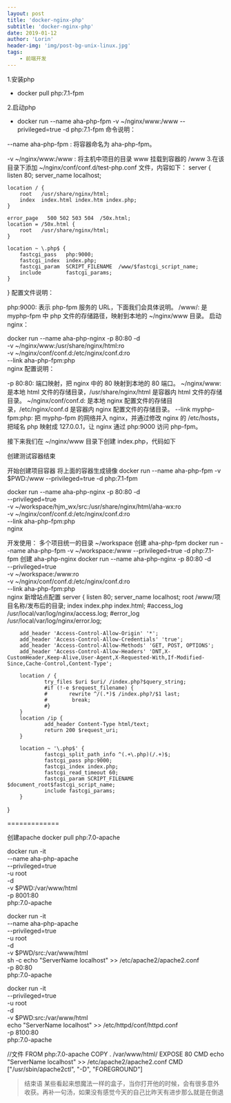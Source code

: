 ```yaml
---
layout: post
title: 'docker-nginx-php'
subtitle: 'docker-nginx-php'
date: 2019-01-12
author: 'Lorin'
header-img: 'img/post-bg-unix-linux.jpg'
tags:
    - 前端开发
---
```


>  
1.安装php
- docker pull php:7.1-fpm

2.启动php
- docker run --name  aha-php-fpm -v ~/nginx/www:/www  --privileged=true -d php:7.1-fpm
命令说明：

--name aha-php-fpm : 将容器命名为 aha-php-fpm。

-v ~/nginx/www:/www : 将主机中项目的目录 www 挂载到容器的 /www
3.在该目录下添加 ~/nginx/conf/conf.d/test-php.conf 文件，内容如下：
server {
    listen       80;
    server_name  localhost;

    location / {
        root   /usr/share/nginx/html;
        index  index.html index.htm index.php;
    }

    error_page   500 502 503 504  /50x.html;
    location = /50x.html {
        root   /usr/share/nginx/html;
    }

    location ~ \.php$ {
        fastcgi_pass   php:9000;
        fastcgi_index  index.php;
        fastcgi_param  SCRIPT_FILENAME  /www/$fastcgi_script_name;
        include        fastcgi_params;
    }
}
配置文件说明：

php:9000: 表示 php-fpm 服务的 URL，下面我们会具体说明。
/www/: 是 myphp-fpm 中 php 文件的存储路径，映射到本地的 ~/nginx/www 目录。
启动 nginx：

docker run --name aha-php-nginx -p 80:80 -d \
    -v ~/nginx/www:/usr/share/nginx/html:ro \
    -v ~/nginx/conf/conf.d:/etc/nginx/conf.d:ro \
    --link aha-php-fpm:php \
    nginx
配置说明：

-p 80:80: 端口映射，把 nginx 中的 80 映射到本地的 80 端口。
~/nginx/www: 是本地 html 文件的存储目录，/usr/share/nginx/html 是容器内 html 文件的存储目录。
~/nginx/conf/conf.d: 是本地 nginx 配置文件的存储目录，/etc/nginx/conf.d 是容器内 nginx 配置文件的存储目录。
--link myphp-fpm:php: 把 myphp-fpm 的网络并入 nginx，并通过修改 nginx 的 /etc/hosts，把域名 php 映射成 127.0.0.1，让 nginx 通过 php:9000 访问 php-fpm。


接下来我们在 ~/nginx/www 目录下创建 index.php，代码如下
<?php
echo phpinfo();
?>


创建测试容器结束



开始创建项目容器
将上面的容器生成镜像
docker run --name  aha-php-fpm -v $PWD:/www  --privileged=true -d php:7.1-fpm

docker run --name aha-php-nginx -p 80:80 -d \
    --privileged=true \
    -v ~/workspace/hjm_wx/src:/usr/share/nginx/html/aha-wx:ro \
    -v ~/nginx/conf/conf.d:/etc/nginx/conf.d:ro \
    --link aha-php-fpm:php \
    nginx


开发使用：
多个项目统一的目录  ~/workspace
创建 aha-php-fpm
docker run --name  aha-php-fpm -v ~/workspace:/www  --privileged=true -d php:7.1-fpm
创建 aha-php-nginx
    docker run --name aha-php-nginx -p 80:80 -d \
    --privileged=true \
    -v ~/workspace:/www:ro \
    -v ~/nginx/conf/conf.d:/etc/nginx/conf.d:ro \
    --link aha-php-fpm:php \
    nginx
新增站点配置
server {
        listen 80;
        server_name localhost;
        root /www/项目名称/发布后的目录;
        index index.php index.html;
        #access_log /usr/local/var/log/nginx/access.log;
        #error_log /usr/local/var/log/nginx/error.log;

        add_header 'Access-Control-Allow-Origin' '*';
        add_header 'Access-Control-Allow-Credentials' 'true';
        add_header 'Access-Control-Allow-Methods' 'GET, POST, OPTIONS';
        add_header 'Access-Control-Allow-Headers' 'DNT,X-CustomHeader,Keep-Alive,User-Agent,X-Requested-With,If-Modified-Since,Cache-Control,Content-Type';

        location / {
                try_files $uri $uri/ /index.php?$query_string;
                #if (!-e $request_filename) {
                #       rewrite ^/(.*)$ /index.php?/$1 last;
                #        break;
                #}
        }
        location /ip {
                add_header Content-Type html/text;
                return 200 $request_uri;
        }

        location ~ '\.php$' {
                fastcgi_split_path_info ^(.+\.php)(/.+)$;
                fastcgi_pass php:9000;
                fastcgi_index index.php;
                fastcgi_read_timeout 60;
                fastcgi_param SCRIPT_FILENAME $document_root$fastcgi_script_name;
                include fastcgi_params;
        }
}


=============

创建apache
docker pull php:7.0-apache

docker run  -it \
--name  aha-php-apache \
--privileged=true \
-u root \
-d \
-v $PWD:/var/www/html \
-p 8001:80  \
php:7.0-apache

docker run  -it \
--name  aha-php-apache \
--privileged=true \
-u root \
-d \
-v $PWD/src:/var/www/html \
sh -c echo "ServerName localhost" >> /etc/apache2/apache2.conf \
-p 80:80  \
php:7.0-apache




docker run  -it \
--privileged=true \
-u root \
-d \
-v $PWD:src:/var/www/html \
echo "ServerName localhost" >> /etc/httpd/conf/httpd.conf \
-p 8100:80  \
php:7.0-apache


//文件
FROM php:7.0-apache
COPY . /var/www/html/
EXPOSE 80
CMD echo "ServerName localhost" >> /etc/apache2/apache2.conf
CMD ["/usr/sbin/apache2ctl", "-D", "FOREGROUND"]


> 结束语
> 某些看起来想魔法一样的盒子，当你打开他的时候，会有很多意外收获。再补一句汤，如果没有感觉今天的自己比昨天有进步那么就是在倒退
